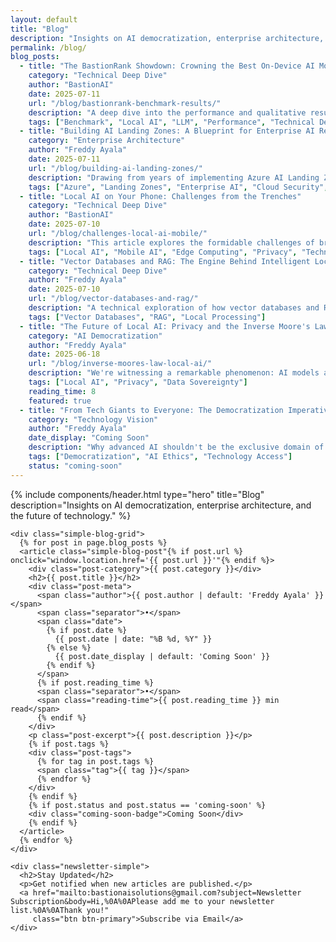```yaml
---
layout: default
title: "Blog"
description: "Insights on AI democratization, enterprise architecture, and the future of technology from BastionAI's founder."
permalink: /blog/
blog_posts:
  - title: "The BastionRank Showdown: Crowning the Best On-Device AI Models of 2025"
    category: "Technical Deep Dive"
    author: "BastionAI"
    date: 2025-07-11
    url: "/blog/bastionrank-benchmark-results/"
    description: "A deep dive into the performance and qualitative results of 10 leading on-device language models, with a tiered ranking to help you choose the best tool for your needs."
    tags: ["Benchmark", "Local AI", "LLM", "Performance", "Technical Deep Dive"]
  - title: "Building AI Landing Zones: A Blueprint for Enterprise AI Readiness"
    category: "Enterprise Architecture"
    author: "Freddy Ayala"
    date: 2025-07-11
    url: "/blog/building-ai-landing-zones/"
    description: "Drawing from years of implementing Azure AI Landing Zones for enterprise clients, this post reveals the architectural patterns and security considerations that make or break large-scale AI deployments."
    tags: ["Azure", "Landing Zones", "Enterprise AI", "Cloud Security", "Responsible AI"]
  - title: "Local AI on Your Phone: Challenges from the Trenches"
    category: "Technical Deep Dive"
    author: "BastionAI"
    date: 2025-07-10
    url: "/blog/challenges-local-ai-mobile/"
    description: "This article explores the formidable challenges of bringing advanced AI to mobile devices and how BastionAI's innovations are overcoming them."
    tags: ["Local AI", "Mobile AI", "Edge Computing", "Privacy", "Technical Deep Dive"]
  - title: "Vector Databases and RAG: The Engine Behind Intelligent Local AI"
    category: "Technical Deep Dive"
    author: "Freddy Ayala"
    date: 2025-07-10
    url: "/blog/vector-databases-and-rag/"
    description: "A technical exploration of how vector databases and Retrieval-Augmented Generation work together to create powerful, context-aware AI that runs entirely on your local machine—no cloud required."
    tags: ["Vector Databases", "RAG", "Local Processing"]
  - title: "The Future of Local AI: Privacy and the Inverse Moore's Law"
    category: "AI Democratization"
    author: "Freddy Ayala"
    date: 2025-06-18
    url: "/blog/inverse-moores-law-local-ai/"
    description: "We're witnessing a remarkable phenomenon: AI models are simultaneously becoming more sophisticated and more compact. Thanks to the open source community and frameworks like BastionSDK and Llama.cpp, powerful AI is now accessible to every developer."
    tags: ["Local AI", "Privacy", "Data Sovereignty"]
    reading_time: 8
    featured: true
  - title: "From Tech Giants to Everyone: The Democratization Imperative"
    category: "Technology Vision"
    author: "Freddy Ayala"
    date_display: "Coming Soon"
    description: "Why advanced AI shouldn't be the exclusive domain of Big Tech. A manifesto on making cutting-edge AI accessible to individuals and organizations worldwide, regardless of their technical resources or cloud budgets."
    tags: ["Democratization", "AI Ethics", "Technology Access"]
    status: "coming-soon"
---
```


{% include components/header.html 
   type="hero"
   title="Blog"
   description="Insights on AI democratization, enterprise architecture, and the future of technology." %}

<div class="content-section">
  <div class="container">
    
    <div class="simple-blog-grid">
      {% for post in page.blog_posts %}
      <article class="simple-blog-post"{% if post.url %} onclick="window.location.href='{{ post.url }}'"{% endif %}>
        <div class="post-category">{{ post.category }}</div>
        <h2>{{ post.title }}</h2>
        <div class="post-meta">
          <span class="author">{{ post.author | default: 'Freddy Ayala' }}</span>
          <span class="separator">•</span>
          <span class="date">
            {% if post.date %}
              {{ post.date | date: "%B %d, %Y" }}
            {% else %}
              {{ post.date_display | default: 'Coming Soon' }}
            {% endif %}
          </span>
          {% if post.reading_time %}
          <span class="separator">•</span>
          <span class="reading-time">{{ post.reading_time }} min read</span>
          {% endif %}
        </div>
        <p class="post-excerpt">{{ post.description }}</p>
        {% if post.tags %}
        <div class="post-tags">
          {% for tag in post.tags %}
          <span class="tag">{{ tag }}</span>
          {% endfor %}
        </div>
        {% endif %}
        {% if post.status and post.status == 'coming-soon' %}
        <div class="coming-soon-badge">Coming Soon</div>
        {% endif %}
      </article>
      {% endfor %}
    </div>

    <div class="newsletter-simple">
      <h2>Stay Updated</h2>
      <p>Get notified when new articles are published.</p>
      <a href="mailto:bastionaisolutions@gmail.com?subject=Newsletter Subscription&body=Hi,%0A%0APlease add me to your newsletter list.%0A%0AThank you!" 
         class="btn btn-primary">Subscribe via Email</a>
    </div>

  </div>
</div>

<style>
.simple-blog-grid {
  display: grid;
  grid-template-columns: repeat(auto-fit, minmax(350px, 1fr));
  gap: 2rem;
  margin: 2rem 0;
}

.simple-blog-post {
  background: white;
  border: 1px solid #e5e7eb;
  border-radius: 8px;
  padding: 1.5rem;
  transition: box-shadow 0.2s ease, transform 0.2s ease;
  cursor: pointer;
  position: relative;
}

.simple-blog-post:hover {
  box-shadow: 0 4px 12px rgba(0, 0, 0, 0.1);
  transform: translateY(-2px);
}

.post-category {
  background: #f3f4f6;
  color: #374151;
  padding: 0.25rem 0.75rem;
  border-radius: 12px;
  font-size: 0.75rem;
  font-weight: 500;
  text-transform: uppercase;
  letter-spacing: 0.5px;
  display: inline-block;
  margin-bottom: 1rem;
}

.simple-blog-post h2 {
  font-size: 1.25rem;
  font-weight: 600;
  color: #111827;
  margin: 0 0 0.75rem 0;
  line-height: 1.4;
}

.post-meta {
  display: flex;
  align-items: center;
  gap: 0.5rem;
  font-size: 0.875rem;
  color: #6b7280;
  margin-bottom: 1rem;
  flex-wrap: wrap;
}

.author {
  font-weight: 500;
  color: #059669;
}

.separator {
  color: #d1d5db;
}

.post-excerpt {
  color: #4b5563;
  line-height: 1.6;
  margin-bottom: 1rem;
  font-size: 0.95rem;
}

.post-tags {
  display: flex;
  flex-wrap: wrap;
  gap: 0.5rem;
  margin-bottom: 1rem;
}

.tag {
  background: #f9fafb;
  color: #6b7280;
  padding: 0.25rem 0.5rem;
  border-radius: 6px;
  font-size: 0.75rem;
  font-weight: 500;
}

.coming-soon-badge {
  position: absolute;
  top: 1rem;
  right: 1rem;
  background: #fbbf24;
  color: #92400e;
  padding: 0.25rem 0.5rem;
  border-radius: 6px;
  font-size: 0.75rem;
  font-weight: 600;
  text-transform: uppercase;
}

.newsletter-simple {
  text-align: center;
  margin: 4rem 0 2rem;
  padding: 2rem;
  background: #f9fafb;
  border-radius: 8px;
}

.newsletter-simple h2 {
  font-size: 1.5rem;
  color: #111827;
  margin-bottom: 0.5rem;
}

.newsletter-simple p {
  color: #6b7280;
  margin-bottom: 1.5rem;
}

@media (max-width: 768px) {
  .simple-blog-grid {
    grid-template-columns: 1fr;
    gap: 1.5rem;
  }
  
  .simple-blog-post {
    padding: 1.25rem;
  }
  
  .post-meta {
    flex-direction: column;
    align-items: flex-start;
    gap: 0.25rem;
  }
  
  .separator {
    display: none;
  }
}
</style> 